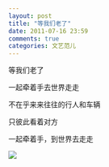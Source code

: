 ```yaml
---
layout: post
title: "等我们老了"
date: 2011-07-16 23:59
comments: true
categories: 文艺范儿
---
```

等我们老了

一起牵着手去世界走走

不在乎来来往往的行人和车辆

只彼此看着对方

一起牵着手，到世界去走走

![](http://farm9.staticflickr.com/8022/7495121810_49dcec9086_c.jpg)